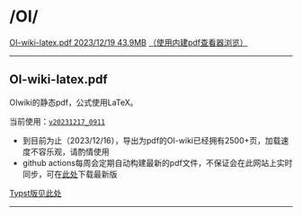 # /OI/

[OI-wiki-latex.pdf 2023/12/19 43.9MB][下载链接]
[（使用内建pdf查看器浏览）][pdfjs]

---

## OI-wiki-latex.pdf

OIwiki的静态pdf，公式使用LaTeX。

当前使用：[`v20231217_0911`](https://github.com/OI-wiki/OI-Wiki-export/releases/tag/v20231217_0911)

- 到目前为止（2023/12/16），导出为pdf的OI-wiki已经拥有2500+页，加载速度不容乐观，请酌情使用
- github actions每周会定期自动构建最新的pdf文件，不保证会在此网站上实时同步，可在[此处](https://github.com/OI-wiki/OI-Wiki-export/releases/latest)下载最新版

[Typst版见此处](OI-wiki-Typst.pdf)

---

[下载链接]: ../OI-wiki-latex.pdf
[pdfjs]: ../../../../internal__/pdfjs_/web/viewer.html?file=../../../files/OI/files_/OI-wiki-latex.pdf
